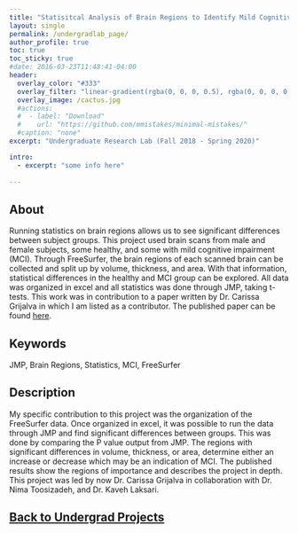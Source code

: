 ```yaml
---
title: "Statisitcal Analysis of Brain Regions to Identify Mild Cognitive Impairment (MCI)"
layout: single
permalink: /undergradlab_page/
author_profile: true
toc: true
toc_sticky: true
#date: 2016-03-23T11:48:41-04:00
header:
  overlay_color: "#333"
  overlay_filter: "linear-gradient(rgba(0, 0, 0, 0.5), rgba(0, 0, 0, 0.5))"
  overlay_image: /cactus.jpg
  #actions:
  #  - label: "Download"
  #    url: "https://github.com/mmistakes/minimal-mistakes/"
  #caption: "none"
excerpt: "Undergraduate Research Lab (Fall 2018 - Spring 2020)"

intro: 
  - excerpt: "some info here"   
   
---
```


## About
Running statistics on brain regions allows us to see significant differences between subject groups. This project used brain scans from male and female subjects, some healthy, and some with mild cognitive impairment (MCI). Through FreeSurfer, the brain regions of each scanned brain can be collected and split up by volume, thickness, and area. With that information, statistical differences in the healthy and MCI group can be explored. All data was organized in excel and all statistics was done through JMP, taking t-tests. This work was in contribution to a paper written by Dr. Carissa Grijalva in which I am listed as a contributor. The published paper can be found [here](https://pubmed.ncbi.nlm.nih.gov/33783915/).

## Keywords
JMP, Brain Regions, Statistics, MCI, FreeSurfer

## Description
My specific contribution to this project was the organization of the FreeSurfer data. Once organized in excel, it was possible to run the data through JMP and find significant differences between groups. This was done by comparing the P value output from JMP. The regions with significant differences in volume, thickness, or area, determine either an increase or decrease which may be an indication of MCI. The published results show the regions of importance and describes the project in depth. This project was led by now Dr. Carissa Grijalva in collaboration with Dr. Nima Toosizadeh, and Dr. Kaveh Laksari.

## [Back to Undergrad Projects](/undergrad_projects/)
